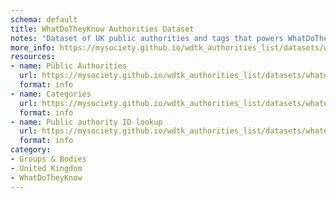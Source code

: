 ```yaml
---
schema: default
title: WhatDoTheyKnow Authorities Dataset
notes: "Dataset of UK public authorities and tags that powers WhatDoTheyKnow\n"
more_info: https://mysociety.github.io/wdtk_authorities_list/datasets/whatdotheyknow_authorities_dataset/latest
resources:
- name: Public Authorities
  url: https://mysociety.github.io/wdtk_authorities_list/datasets/whatdotheyknow_authorities_dataset/latest
  format: info
- name: Categories
  url: https://mysociety.github.io/wdtk_authorities_list/datasets/whatdotheyknow_authorities_dataset/latest
  format: info
- name: Public authority ID lookup
  url: https://mysociety.github.io/wdtk_authorities_list/datasets/whatdotheyknow_authorities_dataset/latest
  format: info
category:
- Groups & Bodies
- United Kingdom
- WhatDoTheyKnow
---
```

